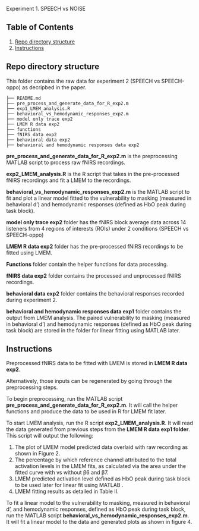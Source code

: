 Experiment 1. SPEECH vs NOISE

## Table of Contents
1. [Repo directory structure](README.md#repo-directory-structure)
1. [Instructions](README.md#Instructions)

## Repo directory structure

This folder contains the raw data for experiment 2 (SPEECH vs SPEECH-oppo) as decripbed in the paper. 

    ├── README.md
    ├── pre_process_and_generate_data_for_R_exp2.m
    ├── exp1_LMEM_analysis.R
    ├── behavioral_vs_hemodynamic_responses_exp2.m
    ├── model only trace exp2
    ├── LMEM R data exp2
    ├── functions
    ├── fNIRS data exp2
    ├── behavioral data exp2
    ├── behavioral and hemodynamic responses data exp2

**pre_process_and_generate_data_for_R_exp2.m** is the preprocessing MATLAB script to process raw fNIRS recordings.

**exp2_LMEM_analysis.R** is the R script that takes in the pre-processed fNIRS recordings and fit a  LMEM to the recordings. 

**behavioral_vs_hemodynamic_responses_exp2.m** is the MATLAB script to fit and plot a linear model fitted to the vulnerability to masking (measured in behavioral d’) and hemodynamic responses (defined as HbO peak during task block). 

**model only trace exp2** folder has the fNIRS block average data across 14 listeners from 4 regions of interests (ROIs) under 2 conditions (SPEECH vs SPEECH-oppo)

**LMEM R data exp2** folder has the pre-processed fNIRS recordings to be fitted using LMEM. 

**Functions** folder contain the helper functions for data processing.

**fNIRS data exp2** folder contains the processed and unprocessed fNIRS recordings.

**behavioral data exp2** folder contains the behavioral responses recorded during experiment 2.

**behavioral and hemodynamic responses data exp1** folder contains the output from LMEM analysis. The paired vulnerability to masking (measured in behavioral d’) and hemodynamic responses (defined as HbO peak during task block) are stored in the folder for linear fitting using MATLAB later.

## Instructions

Preprocessed fNIRS data to be fitted with LMEM is stored in **LMEM R data exp2**.

Alternatively, those inputs can be regenerated by going through the preprocessing steps.

To begin preprocessing, run the MATLAB script **pre_process_and_generate_data_for_R_exp2.m**. It will call the helper functions and produce the data to be used in R for LMEM fit later.

To start LMEM analysis, run the R script **exp2_LMEM_analysis.R**. It will read the data generated from previous steps from the **LMEM R data exp1 folder**. This script will output the following:
1. The plot of LMEM model predicted data overlaid with raw recording as shown in Figure 2.
2. The percentage by which reference channel attributed to the total activation levels in the LMEM fits, as calculated via the area under the fitted curve with vs without β6 and β7.
3. LMEM predicted activation level defined as HbO peak during task block to be used later for linear fit using MATLAB .
4. LMEM fitting results as detailed in Table II.

To fit a linear model to the vulnerability to masking, measured in behavioral d’, and hemodynamic responses, defined as HbO peak during task block, run the MATLAB script **behavioral_vs_hemodynamic_responses_exp2.m**. It will fit a linear model to the data and generated plots as shown in figure 4.
